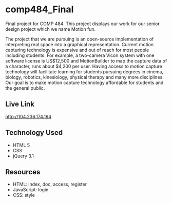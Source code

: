 # comp484_Final

Final project for COMP 484. This project displays our work for our senior design project which
we name Motion fun. 

The project that we are pursuing is an open-source implementation of interpreting real space into a graphical representation. Current motion capturing technology is expensive and out of reach for most people including students. For example, a two-camera Vicon system with one software license is US$12,500 and MotionBuilder to map the capture data of a character, runs about $4,200 per user. Having access to motion capture technology will facilitate learning for students pursuing degrees in cinema, biology, robotics, kinesiology, physical therapy and many more disciplines. Our goal is to make motion capture technology affordable for students and the general public.

## Live Link
http://104.236.174.194


## Technology Used

- HTML 5
- CSS
- jQuery 3.1


## Resources
- HTML:         index, doc, access, register
- JavaScript:   login
- CSS:          style